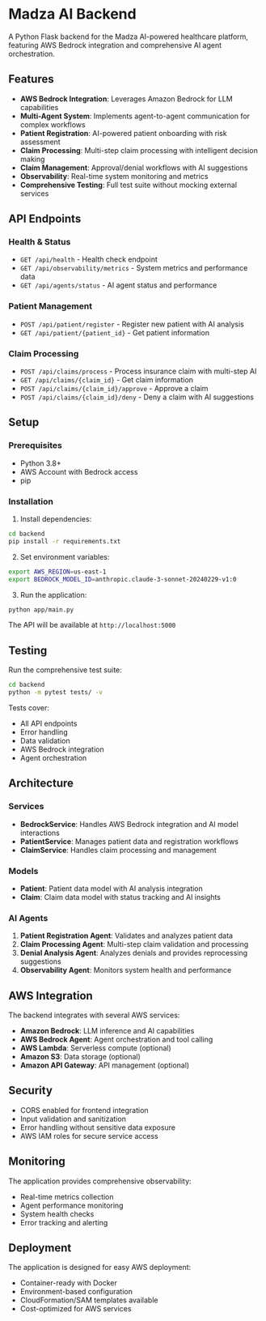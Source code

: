 # Madza AI Backend

A Python Flask backend for the Madza AI-powered healthcare platform, featuring AWS Bedrock integration and comprehensive AI agent orchestration.

## Features

- **AWS Bedrock Integration**: Leverages Amazon Bedrock for LLM capabilities
- **Multi-Agent System**: Implements agent-to-agent communication for complex workflows
- **Patient Registration**: AI-powered patient onboarding with risk assessment
- **Claim Processing**: Multi-step claim processing with intelligent decision making
- **Claim Management**: Approval/denial workflows with AI suggestions
- **Observability**: Real-time system monitoring and metrics
- **Comprehensive Testing**: Full test suite without mocking external services

## API Endpoints

### Health & Status
- `GET /api/health` - Health check endpoint
- `GET /api/observability/metrics` - System metrics and performance data
- `GET /api/agents/status` - AI agent status and performance

### Patient Management
- `POST /api/patient/register` - Register new patient with AI analysis
- `GET /api/patient/{patient_id}` - Get patient information

### Claim Processing
- `POST /api/claims/process` - Process insurance claim with multi-step AI
- `GET /api/claims/{claim_id}` - Get claim information
- `POST /api/claims/{claim_id}/approve` - Approve a claim
- `POST /api/claims/{claim_id}/deny` - Deny a claim with AI suggestions

## Setup

### Prerequisites
- Python 3.8+
- AWS Account with Bedrock access
- pip

### Installation

1. Install dependencies:
```bash
cd backend
pip install -r requirements.txt
```

2. Set environment variables:
```bash
export AWS_REGION=us-east-1
export BEDROCK_MODEL_ID=anthropic.claude-3-sonnet-20240229-v1:0
```

3. Run the application:
```bash
python app/main.py
```

The API will be available at `http://localhost:5000`

## Testing

Run the comprehensive test suite:

```bash
cd backend
python -m pytest tests/ -v
```

Tests cover:
- All API endpoints
- Error handling
- Data validation
- AWS Bedrock integration
- Agent orchestration

## Architecture

### Services
- **BedrockService**: Handles AWS Bedrock integration and AI model interactions
- **PatientService**: Manages patient data and registration workflows
- **ClaimService**: Handles claim processing and management

### Models
- **Patient**: Patient data model with AI analysis integration
- **Claim**: Claim data model with status tracking and AI insights

### AI Agents
1. **Patient Registration Agent**: Validates and analyzes patient data
2. **Claim Processing Agent**: Multi-step claim validation and processing
3. **Denial Analysis Agent**: Analyzes denials and provides reprocessing suggestions
4. **Observability Agent**: Monitors system health and performance

## AWS Integration

The backend integrates with several AWS services:
- **Amazon Bedrock**: LLM inference and AI capabilities
- **AWS Bedrock Agent**: Agent orchestration and tool calling
- **AWS Lambda**: Serverless compute (optional)
- **Amazon S3**: Data storage (optional)
- **Amazon API Gateway**: API management (optional)

## Security

- CORS enabled for frontend integration
- Input validation and sanitization
- Error handling without sensitive data exposure
- AWS IAM roles for secure service access

## Monitoring

The application provides comprehensive observability:
- Real-time metrics collection
- Agent performance monitoring
- System health checks
- Error tracking and alerting

## Deployment

The application is designed for easy AWS deployment:
- Container-ready with Docker
- Environment-based configuration
- CloudFormation/SAM templates available
- Cost-optimized for AWS services
